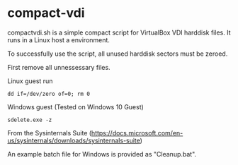 # compact-vdi

compactvdi.sh is a simple compact script for VirtualBox VDI harddisk files. It runs in a Linux host a environment.

To successfully use the script, all unused harddisk sectors must be zeroed.

First remove all unnessessary files.

Linux guest run
```
dd if=/dev/zero of=0; rm 0
```

Windows guest (Tested on Windows 10 Guest)
```
sdelete.exe -z
```
From the Sysinternals Suite (https://docs.microsoft.com/en-us/sysinternals/downloads/sysinternals-suite)

An example batch file for Windows is provided as "Cleanup.bat".
